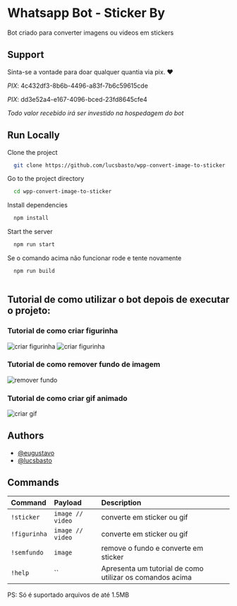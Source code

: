 
# Whatsapp Bot - Sticker By


Bot criado para converter imagens ou videos em stickers

## Support

Sinta-se a vontade para doar qualquer quantia via pix. ♥ 

*PIX*: 4c432df3-8b6b-4496-a83f-7b6c59615cde

*PIX*: dd3e52a4-e167-4096-bced-23fd8645cfe4

*Todo valor recebido irá ser investido na hospedagem do bot* 
## Run Locally

Clone the project

```bash
  git clone https://github.com/lucsbasto/wpp-convert-image-to-sticker
```

Go to the project directory

```bash
  cd wpp-convert-image-to-sticker
```

Install dependencies

```bash
  npm install
```

Start the server

```bash
  npm run start
```

Se o comando acima não funcionar rode e tente novamente

```bash
  npm run build
  
```

## Tutorial de como utilizar o bot depois de executar o projeto:
### Tutorial de como criar figurinha
![criar figurinha](https://figurinha.s3.us-east-1.amazonaws.com/figurinha_1.png)
![criar figurinha](https://figurinha.s3.us-east-1.amazonaws.com/figurinha.png)
### Tutorial de como remover fundo de imagem
![remover fundo](https://figurinha.s3.us-east-1.amazonaws.com/semfundo.png)
### Tutorial de como criar gif animado
![criar gif](https://figurinha.s3.us-east-1.amazonaws.com/gif.png)


## Authors

- [@eugustavo](https://www.github.com/eugustavo)
- [@lucsbasto](https://www.github.com/lucsbasto)


## Commands 

| Command | Payload     | Description                |
| :-------- | :------- | :------------------------- |
| `!sticker` | `image // video` | converte em sticker ou gif |
| `!figurinha` | `image // video` | converte em sticker ou gif |
| `!semfundo` | `image` | remove o fundo e converte em sticker |
| `!help` | `` | Apresenta um tutorial de como utilizar os comandos acima |

PS: Só é suportado arquivos de até 1.5MB 
